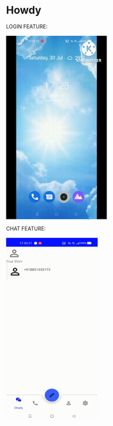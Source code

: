 # Howdy


LOGIN FEATURE:
<br>
<br>
<img src="https://github.com/shivamparihar12/Howdy/blob/master/videos/Login.gif" width="275" height="500"/>


CHAT FEATURE:
<br>
<br>
<img src="https://github.com/shivamparihar12/Howdy/blob/master/videos/chat.gif" width="250" height="500"/>


